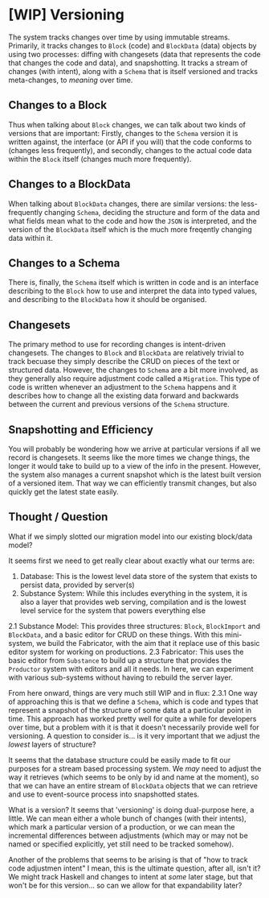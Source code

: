 # [WIP] Versioning

The system tracks changes over time by using immutable streams. Primarily, it tracks changes to `Block` (code) and `BlockData` (data) objects by using two processes: diffing with changesets (data that represents the code that changes the code and data), and snapshotting. It tracks a stream of changes (with intent), along with a `Schema` that is itself versioned and tracks meta-changes, to *meaning* over time.

## Changes to a Block

Thus when talking about `Block` changes, we can talk about two kinds of versions that are important: Firstly, changes to the `Schema` version it is written against, the interface (or API if you will) that the code conforms to (changes less frequently), and secondly, changes to the actual code data within the `Block` itself (changes much more frequently).

## Changes to a BlockData

When talking about `BlockData` changes, there are similar versions: the less-frequently changing `Schema`, deciding the structure and form of the data and what fields mean what to the code and how the `JSON` is interpreted, and the version of the `BlockData` itself which is the much more freqently changing data within it.

## Changes to a Schema

There is, finally, the `Schema` itself which is written in code and is an interface describing to the `Block` how to use and interpret the data into typed values, and describing to the `BlockData` how it should be organised.

## Changesets

The primary method to use for recording changes is intent-driven changesets. The changes to `Block` and `BlockData` are relatively trivial to track becuase they simply describe the CRUD on pieces of the text or structured data. However, the changes to `Schema` are a bit more involved, as they generally also require adjustment code called a `Migration`. This type of code is written whenever an adjustment to the `Schema` happens and it describes how to change all the existing data forward and backwards between the current and previous versions of the `Schema` structure.

## Snapshotting and Efficiency

You will probably be wondering how we arrive at particular versions if all we record is changesets. It seems like the more times we change things, the longer it would take to build up to a view of the info in the present. However, the system also manages a current snapshot which is the latest built version of a versioned item. That way we can efficiently transmit changes, but also quickly get the latest state easily.

## Thought / Question

What if we simply slotted our migration model into our existing block/data model?

It seems first we need to get really clear about exactly what our terms are:

1. Database: This is the lowest level data store of the system that exists to persist data, provided by server(s)
2. Substance System: While this includes everything in the system, it is also a layer that provides web serving, compilation and is the lowest level service for the system that powers everything else

2.1 Substance Model: This provides three structures: `Block`, `BlockImport` and `BlockData`, and a basic editor for CRUD on these things. With this mini-system, we build the Fabricator, with the aim that it replace use of this basic editor system for working on productions.
2.3 Fabricator: This uses the basic editor from `Substance` to build up a structure that provides the `Productor` system with editors and all it needs. In here, we can experiment with various sub-systems without having to rebuild the server layer.

From here onward, things are very much still WIP and in flux:
2.3.1 One way of approaching this is that we define a `Schema`, which is code and types that represent a snapshot of the structure of some data at a particular point in time. This approach has worked pretty well for quite a while for developers over time, but a problem with it is that it doesn't necessarily provide well for versioning. A question to consider is... is it very important that we adjust the *lowest* layers of structure?

It seems that the database structure could  be easily made to fit our purposes for a stream based processing system. We *may* need to adjust the way it retrieves (which seems to be only by id and name at the moment), so that we can have an entire stream of `BlockData` objects that we can retrieve and use to event-source process into snapshotted states.

What is a version? It seems that 'versioning' is doing dual-purpose here, a little. We can mean either a whole bunch of changes (with their intents), which mark a particular version of a production, or we can mean the incremental differences between adjustments (which may or may not be named or specified explicitly, yet still need to be tracked somehow).

Another of the problems that seems to be arising is that of "how to track code adjustmen intent" I mean, this is the ultimate question, after all, isn't it? We might track Haskell and changes to intent at *some* later stage, but that won't be for this version... so can we allow for that expandability later?